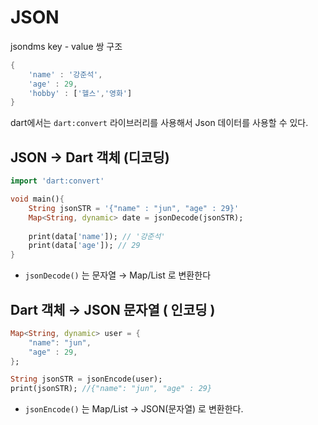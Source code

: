 # JSON

jsondms key - value 쌍 구조
```dart
{
	'name' : '강준석',
	'age' : 29,
	'hobby' : ['헬스','영화']
}
```

dart에서는 `dart:convert` 라이브러리를 사용해서 Json 데이터를 사용할 수 있다.

## JSON → Dart 객체 (디코딩)

```dart
import 'dart:convert'

void main(){
	String jsonSTR = '{"name" : "jun", "age" : 29}'
	Map<String, dynamic> date = jsonDecode(jsonSTR);
	
	print(data['name']); // '강준석'
	print(data['age']); // 29
}
```
- `jsonDecode()` 는 문자열 → Map/List 로 변환한다

## Dart 객체 → JSON 문자열 ( 인코딩 )

```dart
Map<String, dynamic> user = {
	"name": "jun",
	"age" : 29,
};

String jsonSTR = jsonEncode(user);
print(jsonSTR); //{"name": "jun", "age" : 29}
```
- `jsonEncode()` 는 Map/List → JSON(문자열) 로 변환한다.
